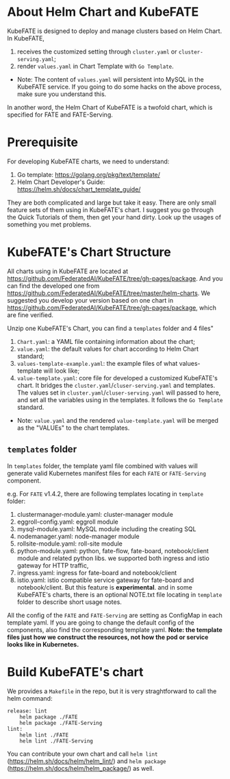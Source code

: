# About Helm Chart and KubeFATE
KubeFATE is designed to deploy and manage clusters based on Helm Chart. In KubeFATE,
1. receives the customized setting through `cluster.yaml` or `cluster-serving.yaml`;
2. render `values.yaml` in Chart Template with `Go Template`. 

* Note: The content of `values.yaml` will persistent into MySQL in the KubeFATE service. If you going to do some hacks on the above process, make sure you understand this. 

In another word, the Helm Chart of KubeFATE is a twofold chart, which is specified for FATE and FATE-Serving.

# Prerequisite
For developing KubeFATE charts, we need to understand:
1. Go template: https://golang.org/pkg/text/template/
2. Helm Chart Developer's Guide: https://helm.sh/docs/chart_template_guide/

They are both complicated and large but take it easy. There are only small feature sets of them using in KubeFATE's chart. I suggest you go through the Quick Tutorials of them, then get your hand dirty. Look up the usages of something you met problems.

# KubeFATE's Chart Structure
All charts using in KubeFATE are located at https://github.com/FederatedAI/KubeFATE/tree/gh-pages/package. And you can find the developed one from https://github.com/FederatedAI/KubeFATE/tree/master/helm-charts. We suggested you develop your version based on one chart in https://github.com/FederatedAI/KubeFATE/tree/gh-pages/package, which are fine verified. 

Unzip one KubeFATE's Chart, you can find a `templates` folder and 4 files"
1. `Chart.yaml`: a YAML file containing information about the chart;
2. `value.yaml`: the default values for chart according to Helm Chart standard;
3. `values-template-example.yaml`: the example files of what values-template will look like;
4. `value-template.yaml`: core file for developed a customized KubeFATE's chart. It bridges the `cluster.yaml`/`cluser-serving.yaml` and templates. The values set in `cluster.yaml`/`cluser-serving.yaml` will passed to here, and set all the variables using in the templates. It follows the `Go Template` standard. 

* Note: `value.yaml` and the rendered `value-template.yaml` will be merged as the "VALUEs" to the chart templates.

## `templates` folder
In `templates` folder, the template yaml file combined with values will generate valid Kubernetes manifest files for each `FATE` or `FATE-Serving` component.

e.g. For `FATE` v1.4.2, there are following templates locating in `template` folder:
1. clustermanager-module.yaml: cluster-manager module
2. eggroll-config.yaml: eggroll module
3. mysql-module.yaml: MySQL module including the creating SQL
4. nodemanager.yaml: node-manager module
5. rollsite-module.yaml: roll-site module
6. python-module.yaml: python, fate-flow, fate-board, notebook/client module and related python libs.
we supported both ingress and istio gateway for HTTP traffic,
7. ingress.yaml: ingress for fate-board and notebook/client
8. istio.yaml: istio compatible service gateway for fate-board and notebook/client. But this feature is **experimental**.
and in some KubeFATE's charts, there is an optional NOTE.txt file locating in `template` folder to describe short usage notes.

All the config of the `FATE` and `FATE-Serving` are setting as ConfigMap in each template yaml. If you are going to change the default config of the components, also find the corresponding template yaml.
**Note: the template files just how we construct the resources, not how the pod or service looks like in Kubernetes.**

# Build KubeFATE's chart
We provides a `Makefile` in the repo, but it is very straghtforward to call the helm command:
```
release: lint
	helm package ./FATE
	helm package ./FATE-Serving
lint:
	helm lint ./FATE
	helm lint ./FATE-Serving
```
You can contribute your own chart and call `helm lint` (https://helm.sh/docs/helm/helm_lint/) and `helm package` (https://helm.sh/docs/helm/helm_package/) as well.
